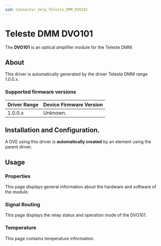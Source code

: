 ```yaml
---
uid: Connector_help_Teleste_DMM_DVO101
---
```


# Teleste DMM DVO101

The **DVO101** is an optical amplifier module for the Teleste DMM.

## About

This driver is automatically generated by the driver Teleste DMM range 1.0.0.x.

### Supported firmware versions

| **Driver Range** | **Device Firmware Version** |
|------------------|-----------------------------|
| 1.0.0.x          | Unknown.                    |

## Installation and Configuration.

A DVE using this driver is **automatically created** by an element using the parent driver.

## Usage

### Properties

This page displays general information about the hardware and software of the module.

### Signal Routing

This page displays the relay status and operation mode of the DVO101.

### Temperature

This page contains temperature information.
